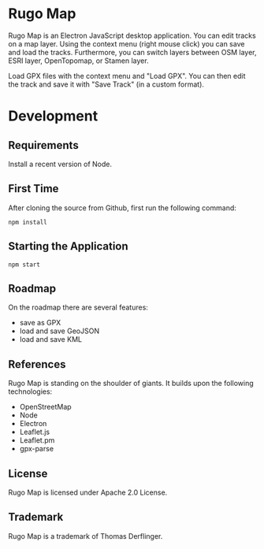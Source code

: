 # Rugo Map

Rugo Map is an Electron JavaScript desktop application. You can edit tracks on
a map layer. Using the context menu (right mouse click) you can save and load the tracks.
Furthermore, you can switch layers between OSM layer, ESRI layer, OpenTopomap, or Stamen layer.


Load GPX files with the context menu and "Load GPX". You can then edit the track and
save it with "Save Track" (in a custom format).


# Development

## Requirements

Install a recent version of Node.

## First Time

After cloning the source from Github, first run the following command:

```
npm install
```


## Starting the Application

```
npm start
```


## Roadmap

On the roadmap there are several features:

* save as GPX
* load and save GeoJSON
* load and save KML


## References

Rugo Map is standing on the shoulder of giants. It builds upon the following
technologies:

* OpenStreetMap
* Node
* Electron
* Leaflet.js
* Leaflet.pm
* gpx-parse

## License

Rugo Map is licensed under Apache 2.0 License.

## Trademark

Rugo Map is a trademark of Thomas Derflinger.
